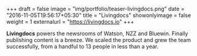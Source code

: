 +++
draft = false
image = "img/portfolio/teaser-livingdocs.png"
date = "2016-11-05T19:56:17+05:30"
title = "Livingdocs"
showonlyimage = false
weight = 1
externalurl = "https://livingdocs.io"
+++

**Livingdocs** powers the newsrooms of Watson, NZZ and Bluewin. Finally publishing content is a breeze. We scaled the product and grew the team successfully, from a handful to 13 people in less than a year. 
<!--more-->  

